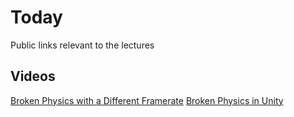 # Today
Public links relevant to the lectures

## Videos
[Broken Physics with a Different Framerate](https://www.youtube.com/watch?v=7PpTiK1jYPw)
[Broken Physics in Unity](https://youtu.be/VHNSW0ZyBDI)
